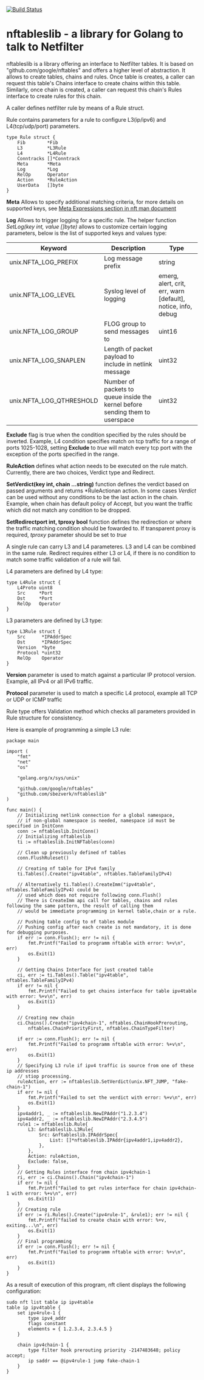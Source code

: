 [![Build Status](https://travis-ci.org/sbezverk/nftableslib.svg?branch=master)](https://travis-ci.org/sbezverk/nftableslib)
# **nftableslib** - a library for Golang to talk to Netfilter 

nftableslib is a library offering an interface to Netfilter tables. It is based on "github.com/google/nftables" and offers a higher level of abstraction. 
It allows to create tables, chains and rules. Once table is creates, a caller can request this table's Chains interface to create chains within this table.
Similarly, once chain is created, a caller can request this chain's Rules interface to create rules for this chain.

A caller defines netfilter rule by means of a Rule struct. 

Rule contains parameters for a rule to configure L3(ip/ipv6) and L4(tcp/udp/port) parameters. 

```
type Rule struct {
	Fib        *Fib
	L3         *L3Rule
	L4         *L4Rule
	Conntracks []*Conntrack
	Meta       *Meta
	Log        *Log
	RelOp      Operator
	Action     *RuleAction
	UserData   []byte
}
```
**Meta** Allows to specify additional matching criteria, for more details on supported keys, see [Meta Expressions section in nft man document](https://www.netfilter.org/projects/nftables/manpage.html)

**Log** Allows to trigger logging for a specific rule. The helper function *SetLog(key int, value []byte)* allows to customize certain logging parameters, below is the list of supported keys and values type: 

| Keyword                  |  Description                                                                  | Type                                                             |
|--------------------------|-------------------------------------------------------------------------------|------------------------------------------|
| unix.NFTA_LOG_PREFIX     | Log message prefix                                                            | string                                                           |
| unix.NFTA_LOG_LEVEL      | Syslog level of logging                                                       | emerg, alert, crit, err, warn [default], notice, info, debug |
| unix.NFTA_LOG_GROUP      | FLOG group to send messages to                                                | uint16                                                           |
| unix.NFTA_LOG_SNAPLEN    | Length of packet payload to include in netlink message                        | uint32                                                           |
| unix.NFTA_LOG_QTHRESHOLD | Number of packets to queue inside the kernel before sending them to userspace | uint32                                                           |

**Exclude** flag is true when the condition specified by the rules should be inverted. Example, L4 condition specifies match on tcp traffic for a range of ports 1025-1028, setting **Exclude** to *true* will match every tcp port with the exception of the ports specified in the range. 

**RuleAction** defines what action needs to be executed on the rule match. Currently, there are two choices, Verdict type and Redirect.

**SetVerdict(key int, chain ...string)** function defines the verdict based on passed arguments and returns *RuleActionan action. In some cases *Verdict* can be used without any conditions to be the last action in the chain. Example, when chain has default policy of Accept, but you want the traffic which did not match any condition to be dropped.

**SetRedirectport int, tproxy bool** function defines the redirection or where the traffic matching condition should be fowarded to. If transparent proxy is required, *tproxy* parameter should be set to *true*


A single rule can carry L3 and L4 parameteres. L3 and L4 can be combined in the same rule. 
Redirect requires either L3 or L4, if there is no condition to match some traffic validation of a rule will fail.

L4 parameters are defined by L4 type:
```
type L4Rule struct {
	L4Proto uint8
	Src     *Port
	Dst     *Port
	RelOp   Operator
}
```

L3 parameters are defined by L3 type:
```
type L3Rule struct {
	Src      *IPAddrSpec
	Dst      *IPAddrSpec
	Version  *byte
	Protocol *uint32
	RelOp    Operator
}
```
**Version** parameter is used to match against a particular IP protocol version. Example, all IPv4 or all IPv6 traffic.

**Protocol** parameter is used to match a specific L4 protocol, example all TCP or UDP or ICMP traffic

Rule type offers Validation method which checks all parameters provided in Rule structure for consistency.

Here is example of programming a simple L3 rule:

```
package main

import (
	"fmt"
	"net"
	"os"

	"golang.org/x/sys/unix"

	"github.com/google/nftables"
	"github.com/sbezverk/nftableslib"
)

func main() {
	// Initializing netlink connection for a global namespace,
    // if non-global namespace is needed, namespace id must be specified in InitConn
	conn := nftableslib.InitConn()
    // Initializing nftableslib
	ti := nftableslib.InitNFTables(conn)

	// Clean up previously defined nf tables
	conn.FlushRuleset()

    // Creating nf table for IPv4 family
	ti.Tables().Create("ipv4table", nftables.TableFamilyIPv4)

    // Alternatively ti.Tables().CreateImm("ipv4table", nftables.TableFamilyIPv4) could be 
    // used which does not require following conn.Flush()
    // There is CreateImm api call for tables, chains and rules following the same pattern, the result of calling them
    // would be immediate programming in kernel table,chain or a rule.

	// Pushing table config to nf tables module
    // Pushing config after each create is not mandatory, it is done for debugging purposes.
	if err := conn.Flush(); err != nil {
		fmt.Printf("Failed to programm nftable with error: %+v\n", err)
		os.Exit(1)
	}

    // Getting Chains Interface for just created table
	ci, err := ti.Tables().Table("ipv4table", nftables.TableFamilyIPv4)
	if err != nil {
		fmt.Printf("Failed to get chains interface for table ipv4table with error: %+v\n", err)
		os.Exit(1)
	}

    // Creating new chain
	ci.Chains().Create("ipv4chain-1", nftables.ChainHookPrerouting,
		nftables.ChainPriorityFirst, nftables.ChainTypeFilter)
	
	if err := conn.Flush(); err != nil {
		fmt.Printf("Failed to programm nftable with error: %+v\n", err)
		os.Exit(1)
	}
	// Specifying L3 rule if ipv4 traffic is source from one of these ip addresses
    // stiop processing.
    ruleAction, err := nftableslib.SetVerdict(unix.NFT_JUMP, "fake-chain-1")
	if err != nil {
		fmt.Printf("Failed to set the verdict with error: %+v\n", err)
		os.Exit(1)
	}
    ipv4addr1, _ := nftableslib.NewIPAddr("1.2.3.4")
    ipv4addr2, _ := nftableslib.NewIPAddr("2.3.4.5")
	rule1 := nftableslib.Rule{
		L3: &nftableslib.L3Rule{
			Src: &nftableslib.IPAddrSpec{
				List: []*nftableslib.IPAddr{ipv4addr1,ipv4addr2},
			},
		},
        Action: ruleAction,
		Exclude: false,
	}
    // Getting Rules interface from chain ipv4chain-1
	ri, err := ci.Chains().Chain("ipv4chain-1")
	if err != nil {
		fmt.Printf("Failed to get rules interface for chain ipv4chain-1 with error: %+v\n", err)
		os.Exit(1)
	}
    // Creating rule
	if err := ri.Rules().Create("ipv4rule-1", &rule1); err != nil {
		fmt.Printf("failed to create chain with error: %+v, exiting...\n", err)
		os.Exit(1)
	}
	// Final programming
	if err := conn.Flush(); err != nil {
		fmt.Printf("Failed to programm nftable with error: %+v\n", err)
		os.Exit(1)
	}
}

```

As a result of execution of this program, nft client displays the following configuration:

```
sudo nft list table ip ipv4table
table ip ipv4table {
	set ipv4rule-1 {
		type ipv4_addr
		flags constant
		elements = { 1.2.3.4, 2.3.4.5 }
	}

	chain ipv4chain-1 {
		type filter hook prerouting priority -2147483648; policy accept;
		ip saddr == @ipv4rule-1 jump fake-chain-1
	}
}

```